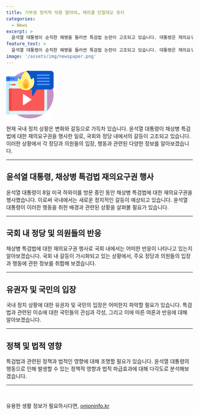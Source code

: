 ```yaml
---
title: 거부권 정치적 악용 말아야… 재의결 단일대오 유지
categories:
  - News
excerpt: >
  윤석열 대통령이 순직한 해병을 둘러싼 특검법 논란이 고조되고 있습니다. 대통령은 재의요구권을 행사하여 법안에 반대했고, 대통령실은 정치적 악용을 우려하여 철회를 촉구하고 있습니다. 국회 내부에서는 특검법에 대한 반대 입장이 강화되고 있으며, 여권과 야권 간 갈등 또한 심화되고 있습니다. 국민의힘은 일방적인 특검법 추진으로 분위기가 단결되고 있다고 전했습니다. 안철수 의원은 징계안을 접수받을 것으로 전망되며, 야당 내부에서도 거세지고 있는 특검법 논란이 예상보다 더 큰 파장을 일으킬 수 있습니다.
feature_text: >
  윤석열 대통령이 순직한 해병을 둘러싼 특검법 논란이 고조되고 있습니다. 대통령은 재의요구권을 행사하여 법안에 반대했고, 대통령실은 정치적 악용을 우려하여 철회를 촉구하고 있습니다. 국회 내부에서는 특검법에 대한 반대 입장이 강화되고 있으며, 여권과 야권 간 갈등 또한 심화되고 있습니다. 국민의힘은 일방적인 특검법 추진으로 분위기가 단결되고 있다고 전했습니다. 안철수 의원은 징계안을 접수받을 것으로 전망되며, 야당 내부에서도 거세지고 있는 특검법 논란이 예상보다 더 큰 파장을 일으킬 수 있습니다.
image: '/assets/img/newspaper.png'
---
```


<p><img src="/assets/img/news.png" alt="rentncar 속보" /></p>

<p>현재 국내 정치 상황은 변화와 갈등으로 가득차 있습니다. 윤석열 대통령이 채상병 특검법에 대한 재의요구권을 행사한 일로, 국회와 정당 내에서의 갈등이 고조되고 있습니다. 이러한 상황에서 각 정당과 의원들의 입장, 행동과 관련된 다양한 정보를 알아보겠습니다. </p>

<hr />

<h2 data-ke-size="size26">윤석열 대통령, 채상병 특검법 재의요구권 행사</h2>

<p>윤석열 대통령이 8일 미국 하와이를 방문 중인 동안 채상병 특검법에 대한 재의요구권을 행사했습니다. 이로써 국내에서는 새로운 정치적인 갈등이 예상되고 있습니다. 윤석열 대통령이 이러한 행동을 취한 배경과 관련된 상황을 살펴볼 필요가 있습니다.</p>

<hr />

<h2 data-ke-size="size26">국회 내 정당 및 의원들의 반응</h2>

<p>채상병 특검법에 대한 재의요구권 행사로 국회 내에서는 어떠한 반응이 나타나고 있는지 알아보겠습니다. 국회 내 갈등이 가시화되고 있는 상황에서, 주요 정당과 의원들의 입장과 행동에 관한 정보를 취합해 보겠습니다.</p>

<hr />

<h2 data-ke-size="size26">유권자 및 국민의 입장</h2>

<p>국내 정치 상황에 대한 유권자 및 국민의 입장은 어떠한지 파악할 필요가 있습니다. 특검법과 관련된 이슈에 대한 국민들의 관심과 각성, 그리고 이에 따른 여론과 반응에 대해 알아보겠습니다.</p>

<hr />

<h2 data-ke-size="size26">정책 및 법적 영향</h2>

<p>특검법과 관련된 정책과 법적인 영향에 대해 조명할 필요가 있습니다. 윤석열 대통령의 행동으로 인해 발생할 수 있는 정책적 영향과 법적 파급효과에 대해 다각도로 분석해보겠습니다.</p>

<hr />

<p data-ke-size="size16">&nbsp;</p>
유용한 생활 정보가 필요하시다면, <a href="https://onioninfo.kr" rel="dofollow">onioninfo.kr</a>


